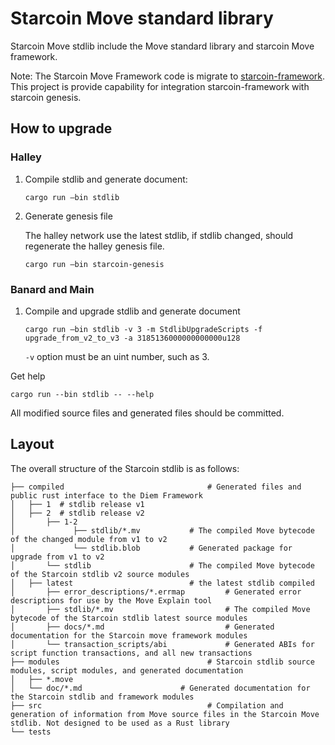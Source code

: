 # Starcoin Move standard library

Starcoin Move stdlib include the Move standard library and starcoin Move framework.

Note: The Starcoin Move Framework code is migrate to [starcoin-framework](https://github.com/starcoinorg/starcoin-framework/). This project is provide capability for integration starcoin-framework with starcoin genesis.

## How to upgrade 

### Halley 

1. Compile stdlib and generate document:

    ```shell
    cargo run —bin stdlib
    ```

2. Generate genesis file

    The halley network use the latest stdlib, if stdlib changed, should regenerate the halley genesis file.

    ```shell
    cargo run —bin starcoin-genesis
    ```

### Banard and Main

1. Compile and upgrade stdlib and generate document

    ```shell
    cargo run —bin stdlib -v 3 -m StdlibUpgradeScripts -f upgrade_from_v2_to_v3 -a 3185136000000000000u128
    ```

    `-v` option must be an uint number, such as 3.

Get help

```shell
cargo run --bin stdlib -- --help
```

All modified source files and generated files should be committed.

## Layout
The overall structure of the Starcoin stdlib is as follows:

```
├── compiled                                # Generated files and public rust interface to the Diem Framework
│   ├── 1  # stdlib release v1
│   ├── 2  # stdlib release v2
│       ├── 1-2
│             ├── stdlib/*.mv           # The compiled Move bytecode of the changed module from v1 to v2
│             └── stdlib.blob           # Generated package for upgrade from v1 to v2
│       └── stdlib                      # The compiled Move bytecode of the Starcoin stdlib v2 source modules
│   ├── latest                          # the latest stdlib compiled
│       ├── error_descriptions/*.errmap         # Generated error descriptions for use by the Move Explain tool
│       ├── stdlib/*.mv                         # The compiled Move bytecode of the Starcoin stdlib latest source modules
│       ├── docs/*.md                           # Generated documentation for the Starcoin move framework modules
│       └── transaction_scripts/abi             # Generated ABIs for script function transactions, and all new transactions
├── modules                                 # Starcoin stdlib source modules, script modules, and generated documentation
│   ├── *.move
│   └── doc/*.md                      # Generated documentation for the Starcoin stdlib and framework modules
├── src                                     # Compilation and generation of information from Move source files in the Starcoin Move stdlib. Not designed to be used as a Rust library
└── tests
```
